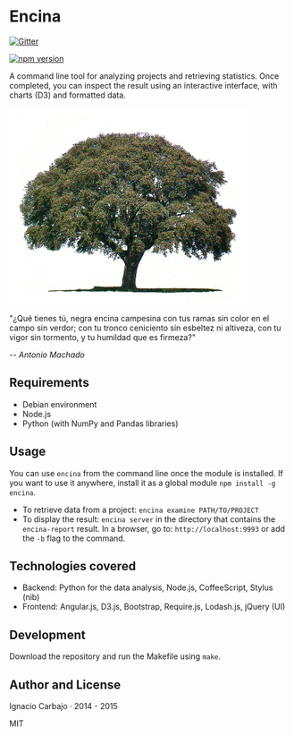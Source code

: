 # Encina

[![Gitter](https://badges.gitter.im/Join%20Chat.svg)](https://gitter.im/igncp/encina?utm_source=badge&utm_medium=badge&utm_campaign=pr-badge&utm_content=badge)

[![npm version](https://badge.fury.io/js/encina.svg)](http://badge.fury.io/js/encina)

A command line tool for analyzing projects and retrieving statistics. Once completed, you can inspect the result using an interactive interface, with charts (D3) and formatted data.

[![Encina Logo](/misc/encina.jpg)](https://github.com/igncp/encina)

"¿Qué tienes tú, negra encina campesina con tus ramas sin color en el campo sin verdor; con tu tronco ceniciento sin esbeltez ni altiveza, con tu vigor sin tormento, y tu humildad que es firmeza?"

-- <cite>Antonio Machado</cite>

## Requirements

- Debian environment
- Node.js
- Python (with NumPy and Pandas libraries)

## Usage

You can use `encina` from the command line once the module is installed. If you want to use it anywhere, install it as a global module `npm install -g encina`.

- To retrieve data from a project: `encina examine PATH/TO/PROJECT` 
- To display the result: `encina server` in the directory that contains the `encina-report` result. In a browser, go to: `http://localhost:9993` or add the `-b` flag to the command.

## Technologies covered

- Backend: Python for the data analysis, Node.js, CoffeeScript, Stylus (nib)
- Frontend: Angular.js, D3.js, Bootstrap, Require.js, Lodash.js, jQuery (UI)

## Development

Download the repository and run the Makefile using `make`.

## Author and License

Ignacio Carbajo · 2014 - 2015

MIT
